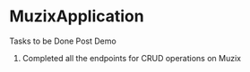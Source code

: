 # MuzixApplication
Tasks to be Done Post Demo
1. Completed all the endpoints for CRUD operations on Muzix
